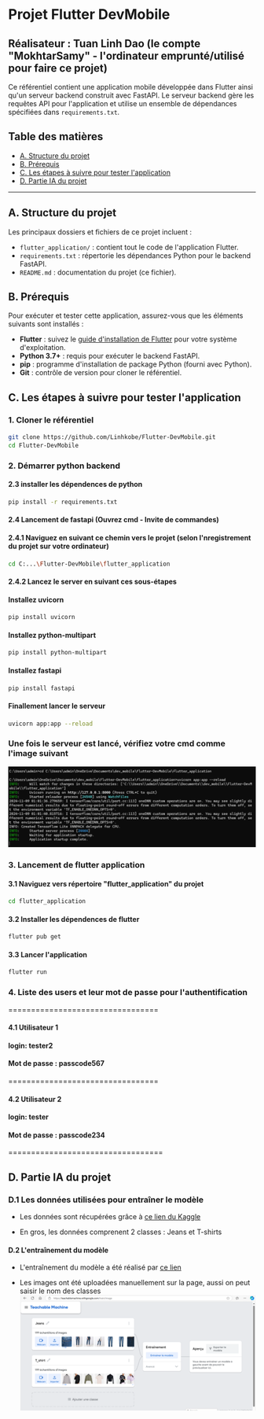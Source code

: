 # Projet Flutter DevMobile

## Réalisateur : Tuan Linh Dao (le compte "MokhtarSamy" - l'ordinateur emprunté/utilisé pour faire ce projet)

Ce référentiel contient une application mobile développée dans Flutter ainsi qu'un serveur backend construit avec FastAPI. Le serveur backend gère les requêtes API pour l'application et utilise un ensemble de dépendances spécifiées dans `requirements.txt`.

## Table des matières
- [A. Structure du projet](#a-structure-du-projet)
- [B. Prérequis](#b-prerequis)
- [C. Les étapes à suivre pour tester l'application](#c-les-etapes-a-suivre-pour-tester-lapplication)
- [D. Partie IA du projet](#d-partie-ia-du-projet)
---

## A. Structure du projet

Les principaux dossiers et fichiers de ce projet incluent :
- `flutter_application/` : contient tout le code de l'application Flutter.
- `requirements.txt` : répertorie les dépendances Python pour le backend FastAPI.
- `README.md` : documentation du projet (ce fichier).

## B. Prérequis

Pour exécuter et tester cette application, assurez-vous que les éléments suivants sont installés :

- **Flutter** : suivez le [guide d'installation de Flutter](https://flutter.dev/docs/get-started/install) pour votre système d'exploitation.
- **Python 3.7+** : requis pour exécuter le backend FastAPI.
- **pip** : programme d'installation de package Python (fourni avec Python).
- **Git** : contrôle de version pour cloner le référentiel.

## C. Les étapes à suivre pour tester l'application

### 1. Cloner le référentiel

```bash
git clone https://github.com/Linhkobe/Flutter-DevMobile.git
cd Flutter-DevMobile
```

### 2. Démarrer python backend

#### 2.3 installer les dépendences de python

```bash
pip install -r requirements.txt 
```

#### 2.4 Lancement de fastapi (Ouvrez cmd - Invite de commandes)

#### 2.4.1 Naviguez en suivant ce chemin vers le projet (selon l'nregistrement du projet sur votre ordinateur)

```bash
cd C:...\Flutter-DevMobile\flutter_application 
```
#### 2.4.2 Lancez le server en suivant ces sous-étapes

#### Installez uvicorn
```bash
pip install uvicorn
```

#### Installez python-multipart
```bash
pip install python-multipart
```

#### Installez fastapi
```bash
pip install fastapi
```

#### Finallement lancer le serveur
```bash
uvicorn app:app --reload
```

### Une fois le serveur est lancé, vérifiez votre cmd comme l'image suivant 
![alt text](image-1.png)

### 3. Lancement de flutter application

#### 3.1 Naviguez vers répertoire "flutter_application" du projet
```bash
cd flutter_application
```

#### 3.2 Installer les dépendences de flutter
```bash
flutter pub get 
```

#### 3.3 Lancer l'application
```bash
flutter run
```

### 4. Liste des users et leur mot de passe pour l'authentification

=================================

#### 4.1 Utilisateur 1

#### login: tester2
#### Mot de passe : passcode567

=================================

#### 4.2 Utilisateur 2

#### login: tester 
#### Mot de passe : passcode234

==================================

## D. Partie IA du projet

### D.1 Les données utilisées pour entraîner le modèle

- Les données sont récupérées grâce à [ce lien du Kaggle](https://www.kaggle.com/datasets/sunnykusawa/cloth-dataset/data)

- En gros, les données comprenent 2 classes : Jeans et T-shirts

#### D.2 L'entraînement du modèle
- L'entraînement du modèle a été réalisé par [ce lien](https://teachablemachine.withgoogle.com/train)

- Les images ont été uploadées manuellement sur la page, aussi on peut saisir le nom des classes
![alt text](image.png)